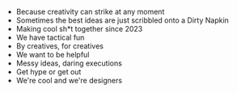 - Because creativity can strike at any moment
- Sometimes the best ideas are just scribbled onto a Dirty Napkin
- Making cool sh*t together since 2023
- We have tactical fun
- By creatives, for creatives
- We want to be helpful
- Messy ideas, daring executions
- Get hype or get out
- We're cool and we're designers
